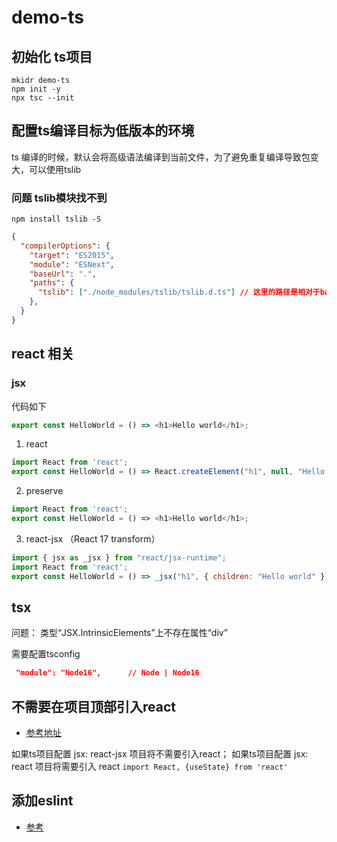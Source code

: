# demo-ts

## 初始化 ts项目

```shell
mkidr demo-ts
npm init -y
npx tsc --init
```

## 配置ts编译目标为低版本的环境

ts 编译的时候，默认会将高级语法编译到当前文件，为了避免重复编译导致包变大，可以使用tslib

### 问题 tslib模块找不到

`npm install tslib -S`

```json
{
  "compilerOptions": {
    "target": "ES2015",
    "module": "ESNext",
    "baseUrl": ".",
    "paths": {
      "tslib": ["./node_modules/tslib/tslib.d.ts"] // 这里的路径是相对于baseUrl的，如果配置之后，需要注意
    },
  }
}
```


## react 相关

### jsx

代码如下

```js
export const HelloWorld = () => <h1>Hello world</h1>;
```

1. react

```js
import React from 'react';
export const HelloWorld = () => React.createElement("h1", null, "Hello world");
```

2. preserve

```js
import React from 'react';
export const HelloWorld = () => <h1>Hello world</h1>;
```

3. react-jsx （React 17 transform）

```js
import { jsx as _jsx } from "react/jsx-runtime";
import React from 'react';
export const HelloWorld = () => _jsx("h1", { children: "Hello world" });
```

## tsx

问题： 类型“JSX.IntrinsicElements”上不存在属性“div”

需要配置tsconfig

```json
 "module": "Node16",      // Node | Node16
```

## 不需要在项目顶部引入react

- [参考地址](https://legacy.reactjs.org/blog/2020/09/22/introducing-the-new-jsx-transform.html)

如果ts项目配置 jsx: react-jsx 项目将不需要引入react；
如果ts项目配置 jsx: react 项目将需要引入 react  `import React, {useState} from 'react'`


## 添加eslint

- [参考](https://github.com/antfu/eslint-config/blob/main/README.md)